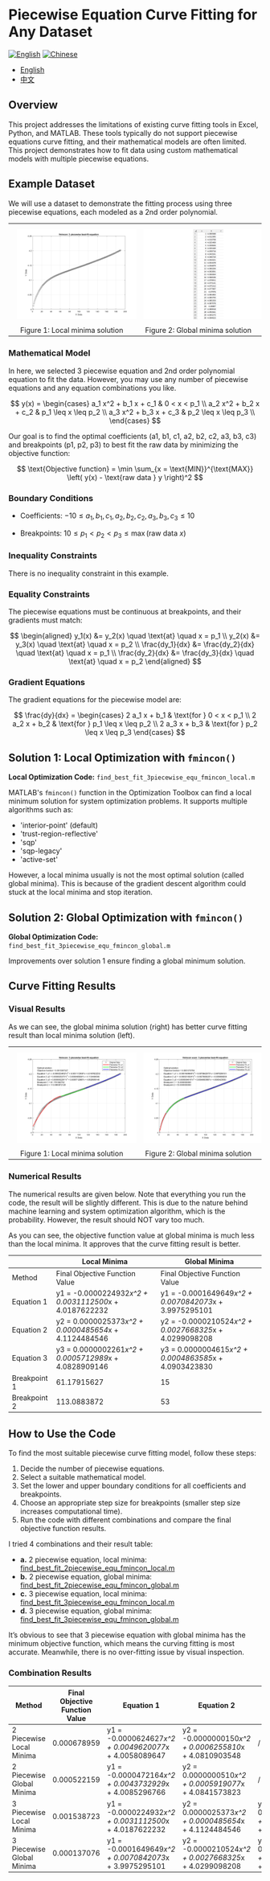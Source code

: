 # Piecewise Equation Curve Fitting for Any Dataset

[![English](https://img.shields.io/badge/lang-english-red.svg)](README.md) 
[![Chinese](https://img.shields.io/badge/lang-%E4%B8%AD%E6%96%87-green.svg)](README.zh-CN.md)

- [English](README.md)
- [中文](README.zh-CN.md)


## Overview
This project addresses the limitations of existing curve fitting tools in Excel, Python, and MATLAB. These tools typically do not support piecewise equations curve fitting, and their mathematical models are often limited. This project demonstrates how to fit data using custom mathematical models with multiple piecewise equations.

## Example Dataset
We will use a dataset to demonstrate the fitting process using three piecewise equations, each modeled as a 2nd order polynomial.

<table style="width:100%; text-align:center;">
  <tr>
    <td style="width: 45%;">
      <img src="Images/original_data.png" style="width: 100%; height: auto; margin: 10px 10px;">
      <br>
      Figure 1: Local minima solution
    </td>
    <td style="width: 45%;">
      <img src="Images/original_data_excel.png" style="width: 100%; height: auto; margin: 10px 10px;">
      <br>
      Figure 2: Global minima solution
    </td>
  </tr>
</table>

### Mathematical Model
In here, we selected 3 piecewise equation and 2nd order polynomial equation to fit the data. However, you may use any number of piecewise equations and any equation combinations you like. 

$$
y(x) =
\begin{cases} 
a_1 x^2 + b_1 x + c_1 & 0 < x < p_1 \\
a_2 x^2 + b_2 x + c_2 & p_1 \leq x \leq p_2 \\
a_3 x^2 + b_3 x + c_3 & p_2 \leq x \leq p_3 \\
\end{cases}
$$


Our goal is to find the optimal coefficients (a1, b1, c1, a2, b2, c2, a3, b3, c3) and breakpoints (p1, p2, p3) to best fit the raw data by minimizing the objective function:

$$
\text{Objective function} = \min \sum_{x = \text{MIN}}^{\text{MAX}} \left( y(x) - \text{raw data } y \right)^2
$$


### Boundary Conditions
- Coefficients: $-10 \leq a_1, b_1, c_1, a_2, b_2, c_2, a_3, b_3, c_3 \leq 10$

- Breakpoints: $10 \leq p_1 < p_2 < p_3 \leq \max(\text{raw data } x)$

### Inequality Constraints
There is no inequality constraint in this example. 

### Equality Constraints
The piecewise equations must be continuous at breakpoints, and their gradients must match:

$$
\begin{aligned}
y_1(x) &= y_2(x) \quad \text{at} \quad x = p_1 \\
y_2(x) &= y_3(x) \quad \text{at} \quad x = p_2 \\
\frac{dy_1}{dx} &= \frac{dy_2}{dx} \quad \text{at} \quad x = p_1 \\
\frac{dy_2}{dx} &= \frac{dy_3}{dx} \quad \text{at} \quad x = p_2
\end{aligned}
$$

### Gradient Equations
The gradient equations for the piecewise model are:

$$
\frac{dy}{dx} =
\begin{cases}
2 a_1 x + b_1 & \text{for } 0 < x < p_1 \\
2 a_2 x + b_2 & \text{for } p_1 \leq x \leq p_2 \\
2 a_3 x + b_3 & \text{for } p_2 \leq x \leq p_3
\end{cases}
$$

## Solution 1: Local Optimization with `fmincon()`

**Local Optimization Code:** `find_best_fit_3piecewise_equ_fmincon_local.m`

MATLAB's `fmincon()` function in the Optimization Toolbox can find a local minimum solution for system optimization problems. It supports multiple algorithms such as:
- 'interior-point' (default)
- 'trust-region-reflective'
- 'sqp'
- 'sqp-legacy'
- 'active-set'

However, a local minima usually is not the most optimal solution (called global minima). This is because of the gradient descent algorithm could stuck at the local minima and stop iteration. 




## Solution 2: Global Optimization with `fmincon()`

**Global Optimization Code:** `find_best_fit_3piecewise_equ_fmincon_global.m`

Improvements over solution 1 ensure finding a global minimum solution.



## Curve Fitting Results
### Visual Results
As we can see, the global minima solution (right) has better curve fitting result than local minima solution (left). 

<table style="width:100%; text-align:center;">
  <tr>
    <td style="width: 45%;">
      <img src="Images/3_piecewise_best_fit_equation_fmincon_local.png" style="width: 100%; height: auto; margin: 10px 10px;">
      <br>
      Figure 1: Local minima solution
    </td>
    <td style="width: 45%;">
      <img src="Images/3_piecewise_best_fit_equation_fmincon_global.png" style="width: 100%; height: auto; margin: 10px 10px;">
      <br>
      Figure 2: Global minima solution
    </td>
  </tr>
</table>

### Numerical Results
The numerical results are given below. Note that everything you run the code, the result will be slightly different. This is due to the nature behind machine learning and system optimization algorithm, which is the probability. However, the result should NOT vary too much. 

As you can see, the objective function value at global minima is much less than the local minima. It approves that the curve fitting result is better. 


|                       | Local Minima                                                | Global Minima                                              |
|-----------------------|-------------------------------------------------------------|------------------------------------------------------------|
| Method                | Final Objective Function Value                              | Final Objective Function Value                             |
| Equation 1            | y1 = -0.0000224932*x^2 + 0.0031112500*x + 4.0187622232       | y1 = -0.0001649649*x^2 + 0.0070842073*x + 3.9975295101      |
| Equation 2            | y2 = 0.0000025373*x^2 + 0.0000485654*x + 4.1124484546       | y2 = -0.0000210524*x^2 + 0.0027668325*x + 4.0299098208      |
| Equation 3            | y3 = 0.0000002261*x^2 + 0.0005712989*x + 4.0828909146       | y3 = 0.0000004615*x^2 + 0.0004863585*x + 4.0903423830       |
| Breakpoint 1          | 61.17915627                                                 | 15                                                         |
| Breakpoint 2          | 113.0883872                                                 | 53                                                         |


## How to Use the Code
To find the most suitable piecewise curve fitting model, follow these steps:
1. Decide the number of piecewise equations.
2. Select a suitable mathematical model.
3. Set the lower and upper boundary conditions for all coefficients and breakpoints.
4. Choose an appropriate step size for breakpoints (smaller step size increases computational time).
5. Run the code with different combinations and compare the final objective function results.

I tried 4 combinations and their result table:

- **a.** 2 piecewise equation, local minima: [find_best_fit_2piecewise_equ_fmincon_local.m](path/to/2_piecewise_equ_local_min_script.m)
- **b.** 2 piecewise equation, global minima: [find_best_fit_2piecewise_equ_fmincon_global.m](path/to/2_piecewise_equ_global_min_script.m)
- **c.** 3 piecewise equation, local minima: [find_best_fit_3piecewise_equ_fmincon_local.m](path/to/3_piecewise_equ_local_min_script.m)
- **d.** 3 piecewise equation, global minima: [find_best_fit_3piecewise_equ_fmincon_global.m](path/to/3_piecewise_equ_global_min_script.m)


It’s obvious to see that 3 piecewise equation with global minima has the minimum objective function, which means the curving fitting is most accurate. Meanwhile, there is no over-fitting issue by visual inspection.


### Combination Results
| Method | Final Objective Function Value | Equation 1 | Equation 2 | Equation 3 | Breakpoint 1 | Breakpoint 2 |
| ------ | ----------------------------- | ---------- | ---------- | ---------- | ------------ | ------------ |
| 2 Piecewise Local Minima | 0.000678959 | y1 = -0.0000624627*x^2 + 0.0049620077*x + 4.0058089647 | y2 = -0.0000000150*x^2 + 0.0006255810*x + 4.0810903548 | / | 34.72042092 | / |
| 2 Piecewise Global Minima | 0.000522159 | y1 = -0.0000472164*x^2 + 0.0043732929*x + 4.0085296766 | y2 = 0.0000000510*x^2 + 0.0005919077*x + 4.0841573823 | / | 40 | / |
| 3 Piecewise Local Minima | 0.001538723 | y1 = -0.0000224932*x^2 + 0.0031112500*x + 4.0187622232 | y2 = 0.0000025373*x^2 + 0.0000485654*x + 4.1124484546 | y3 = 0.0000002261*x^2 + 0.0005712989*x + 4.0828909146 | 61.17915627 | 113.0883872 |
| 3 Piecewise Global Minima | 0.000137076 | y1 = -0.0001649649*x^2 + 0.0070842073*x + 3.9975295101 | y2 = -0.0000210524*x^2 + 0.0027668325*x + 4.0299098208 | y3 = 0.0000004615*x^2 + 0.0004863585*x + 4.0903423830 | 15 | 53 |

